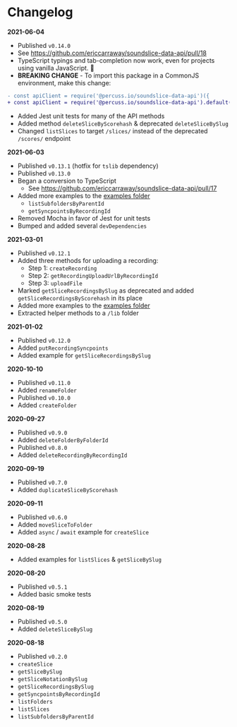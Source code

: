 # Changelog

**2021-06-04**

- Published `v0.14.0`
- See https://github.com/ericcarraway/soundslice-data-api/pull/18
- TypeScript typings and tab-completion now work, even for projects using vanilla JavaScript. 🎉
- **BREAKING CHANGE** - To import this package in a CommonJS environment, make this change:

```diff
- const apiClient = require('@percuss.io/soundslice-data-api')({
+ const apiClient = require('@percuss.io/soundslice-data-api').default({
```

- Added Jest unit tests for many of the API methods
- Added method `deleteSliceByScorehash` & deprecated `deleteSliceBySlug`
- Changed `listSlices` to target `/slices/` instead of the deprecated `/scores/` endpoint

**2021-06-03**

- Published `v0.13.1` (hotfix for `tslib` dependency)
- Published `v0.13.0`
- Began a conversion to TypeScript
  - See https://github.com/ericcarraway/soundslice-data-api/pull/17
- Added more examples to the [examples folder](https://github.com/ericcarraway/soundslice-data-api/tree/primary/examples)
  - `listSubfoldersByParentId`
  - `getSyncpointsByRecordingId`
- Removed Mocha in favor of Jest for unit tests
- Bumped and added several `devDependencies`

**2021-03-01**

- Published `v0.12.1`
- Added three methods for uploading a recording:
  - Step 1: `createRecording`
  - Step 2: `getRecordingUploadUrlByRecordingId`
  - Step 3: `uploadFile`
- Marked `getSliceRecordingsBySlug` as deprecated and added `getSliceRecordingsByScorehash` in its place
- Added more examples to the [examples folder](https://github.com/ericcarraway/soundslice-data-api/tree/primary/examples)
- Extracted helper methods to a `/lib` folder

**2021-01-02**

- Published `v0.12.0`
- Added `putRecordingSyncpoints`
- Added example for `getSliceRecordingsBySlug`

**2020-10-10**

- Published `v0.11.0`
- Added `renameFolder`
- Published `v0.10.0`
- Added `createFolder`

**2020-09-27**

- Published `v0.9.0`
- Added `deleteFolderByFolderId`
- Published `v0.8.0`
- Added `deleteRecordingByRecordingId`

**2020-09-19**

- Published `v0.7.0`
- Added `duplicateSliceByScorehash`

**2020-09-11**

- Published `v0.6.0`
- Added `moveSliceToFolder`
- Added `async` / `await` example for `createSlice`

**2020-08-28**

- Added examples for `listSlices` & `getSliceBySlug`

**2020-08-20**

- Published `v0.5.1`
- Added basic smoke tests

**2020-08-19**

- Published `v0.5.0`
- Added `deleteSliceBySlug`

**2020-08-18**

- Published `v0.2.0`
- `createSlice`
- `getSliceBySlug`
- `getSliceNotationBySlug`
- `getSliceRecordingsBySlug`
- `getSyncpointsByRecordingId`
- `listFolders`
- `listSlices`
- `listSubfoldersByParentId`
